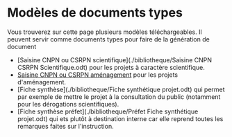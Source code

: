 # Modèles de documents types

Vous trouverez sur cette page plusieurs modèles téléchargeables. Il peuvent servir comme documents types pour faire de la génération de document

- [Saisine CNPN ou CSRPN scientifique](./bibliotheque/Saisine CNPN CSRPN Scientifique.odt) pour les projets à caractère scientifique.
- [Saisine CNPN ou CSRPN aménagement](./bibliotheque/texte-saisine-CNPN.odt) pour les projets d'aménagement.
- [Fiche synthèse](./bibliotheque/Fiche synthétique projet.odt) qui permet par exemple de mettre le projet à la consultation du public (notamment pour les dérogations scientifiques).
- [Fiche synthèse préfet](./bibliotheque/Préfet Fiche synthétique projet.odt) qui ets plutôt à destination interne car elle reprend toutes les remarques faites sur l'instruction.

